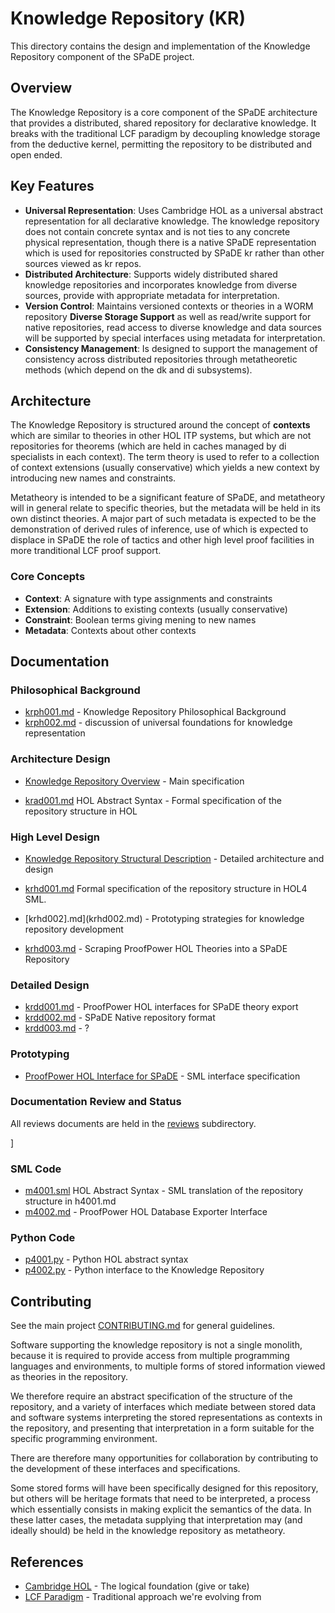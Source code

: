# Knowledge Repository (KR)

This directory contains the design and implementation of the Knowledge Repository component of the SPaDE project.

## Overview

The Knowledge Repository is a core component of the SPaDE architecture that provides a distributed, shared repository for declarative knowledge. It breaks with the traditional LCF paradigm by decoupling knowledge storage from the deductive kernel, permitting the repository to be distributed and open ended.

## Key Features

- **Universal Representation**: Uses Cambridge HOL as a universal abstract representation for all declarative knowledge.  The knowledge repository does not contain concrete syntax and is not ties to any concrete physical representation, though there is a native SPaDE representation which is used for repositories constructed by SPaDE kr rather than other sources viewed as kr repos.
- **Distributed Architecture**: Supports widely distributed shared knowledge repositories and incorporates knowledge from diverse sources, provide with appropriate metadata for interpretation.
- **Version Control**: Maintains versioned contexts or theories in a WORM repository
 **Diverse Storage Support** as well as read/write support for native repositories, read access to diverse knowledge and data sources will be supported by special interfaces using metadata for interpretation.
- **Consistency Management**: Is designed to support the management of consistency across distributed repositories through metatheoretic methods (which depend on the dk and di subsystems).

## Architecture

The Knowledge Repository is structured around the concept of **contexts** which are similar to theories in other HOL ITP systems, but which are not repositories for theorems (which are held in caches managed by di specialists in each context).
The term theory is used to refer to a collection of context extensions (usually conservative) which yields a new context by introducing new names and constraints.

Metatheory is intended to be a significant feature of SPaDE, and metatheory will in general relate to specific theories, but the metadata will be held in its own distinct theories.
A major part of such metadata is expected to be the demonstration of derived rules of inference, use of which is expected to displace in SPaDE the role of tactics and other high level proof facilities in more tranditional LCF proof support.

### Core Concepts

- **Context**: A signature with type assignments and constraints
- **Extension**: Additions to existing contexts (usually conservative)
- **Constraint**: Boolean terms giving mening to new names
- **Metadata**: Contexts about other contexts

## Documentation

### Philosophical Background

- [krph001.md](krph001.md) - Knowledge Repository Philosophical Background
- [krph002.md](krph002.md) - discussion of universal foundations for knowledge representation

### Architecture Design

- [Knowledge Repository Overview](KnowledgeRepo.md) - Main specification

- [krad001.md](krad001.md) HOL Abstract Syntax - Formal specification of the repository structure in HOL

### High Level Design

- [Knowledge Repository Structural Description](KnowledgeRepo.md) - Detailed architecture and design

- [krhd001.md](krhd001.sml) Formal specification of the repository structure in HOL4 SML.
- [krhd002].md](krhd002.md) - Prototyping strategies for knowledge repository development
- [krhd003.md](krhd003.md) - Scraping ProofPower HOL Theories into a SPaDE Repository

### Detailed Design

- [krdd001.md](krdd001.md) - ProofPower HOL interfaces for SPaDE theory export
- [krdd002.md](krdd002.md) - SPaDE Native repository format
- [krdd003.md](krdd003.md) - ?

### Prototyping

- [ProofPower HOL Interface for SPaDE](ppholinterface.md) - SML interface specification

### Documentation Review and Status

All reviews documents are held in the [reviews](../reviews) subdirectory.

]

### SML Code

- [m4001.sml](m4001.sml) HOL Abstract Syntax - SML translation of the repository structure in h4001.md
- [m4002.md](m4002.md) - ProofPower HOL Database Exporter Interface

### Python Code

- [p4001.py](p4001.py) - Python HOL abstract syntax
- [p4002.py](p4002.py) - Python interface to the Knowledge Repository

## Contributing

See the main project [CONTRIBUTING.md](../CONTRIBUTING.md) for general guidelines.

Software supporting the knowledge repository is not a single monolith, because it is required to provide access from multiple programming languages and environments, to multiple forms of stored information viewed as theories in the repository.

We therefore require an abstract specification of the structure of the repository, and a variety of interfaces which mediate between stored data and software systems interpreting the stored representations as contexts in the repository, and presenting that interpretation in a form suitable for the specific programming environment.

There are therefore many opportunities for collaboration by contributing to the development of these interfaces and specifications.

Some stored forms will have been specifically designed for this repository, but others will be heritage formats that need to be interpreted, a process which essentially consists in making explicit the semantics of the data.
In these latter cases, the metadata supplying that interpretation may (and ideally should) be held in the knowledge repository as metatheory.

## References

- [Cambridge HOL](https://www.cl.cam.ac.uk/research/hvg/HOL/) - The logical foundation (give or take)
- [LCF Paradigm](https://en.wikipedia.org/wiki/LCF_(theorem_prover)) - Traditional approach we're evolving from

